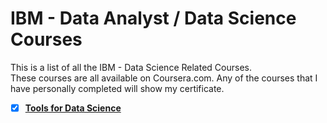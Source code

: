 # IBM - Data Analyst / Data Science Courses

This is a list of all the IBM - Data Science Related Courses.  
These courses are all available on Coursera.com.  Any of the courses that I have personally completed will show my certificate.


- [x] [__Tools for Data Science__](https://github.com/James-E-Porter/IBM_Data_Science/blob/3d2e23f02f10726192dc877720b8f95f623ab009/IBM_Courses/Tools_for_Data_Science/readme.md)

